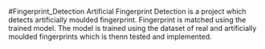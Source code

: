 #Fingerprint_Detection
Artificial Fingerprint Detection is a project which detects artificially moulded fingerprint.
Fingerprint is matched using the trained model.
The model is trained using the dataset of real and artificially moulded fingerprints which is thenn tested and implemented. 

